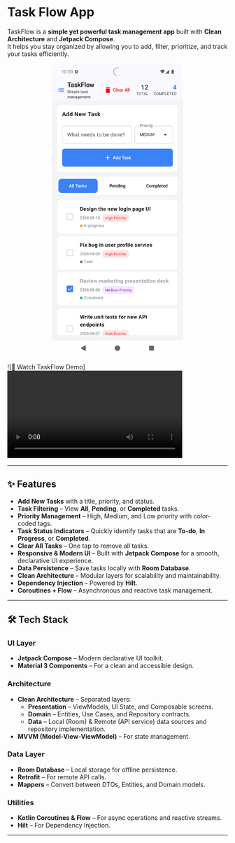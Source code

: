 # Task Flow App

TaskFlow is a **simple yet powerful task management app** built with **Clean Architecture** and **Jetpack Compose**.  
It helps you stay organized by allowing you to add, filter, prioritize, and track your tasks efficiently.

<p align="center">
  <img src="screenshots/taskflow_ui.png" alt="TaskFlow Screenshot" width="300"/>
</p>

![🎥 Watch TaskFlow Demo]
<video src="https://github.com/user-attachments/assets/04599dad-7410-407f-a836-cbb67b242b16"
       width="400"
       controls>
  Your browser does not support the video tag.
</video>

---

## ✨ Features

- **Add New Tasks** with a title, priority, and status.
- **Task Filtering** – View **All**, **Pending**, or **Completed** tasks.
- **Priority Management** – High, Medium, and Low priority with color-coded tags.
- **Task Status Indicators** – Quickly identify tasks that are **To-do**, **In Progress**, or **Completed**.
- **Clear All Tasks** – One tap to remove all tasks.
- **Responsive & Modern UI** – Built with **Jetpack Compose** for a smooth, declarative UI experience.
- **Data Persistence** – Save tasks locally with **Room Database**.
- **Clean Architecture** – Modular layers for scalability and maintainability.
- **Dependency Injection** – Powered by **Hilt**.
- **Coroutines + Flow** – Asynchronous and reactive task management.

---

## 🛠 Tech Stack

### **UI Layer**
- **Jetpack Compose** – Modern declarative UI toolkit.
- **Material 3 Components** – For a clean and accessible design.

### **Architecture**
- **Clean Architecture** – Separated layers:
    - **Presentation** – ViewModels, UI State, and Composable screens.
    - **Domain** – Entities, Use Cases, and Repository contracts.
    - **Data** – Local (Room) & Remote (API service) data sources and repository implementation.
- **MVVM (Model-View-ViewModel)** – For state management.

### **Data Layer**
- **Room Database** – Local storage for offline persistence.
- **Retrofit** – For remote API calls.
- **Mappers** – Convert between DTOs, Entities, and Domain models.

### **Utilities**
- **Kotlin Coroutines & Flow** – For async operations and reactive streams.
- **Hilt** – For Dependency Injection.

---


